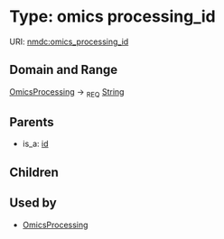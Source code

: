 
# Type: omics processing_id




URI: [nmdc:omics_processing_id](https://microbiomedata/meta/omics_processing_id)


## Domain and Range

[OmicsProcessing](OmicsProcessing.md) ->  <sub>REQ</sub> [String](types/String.md)

## Parents

 *  is_a: [id](id.md)

## Children


## Used by

 * [OmicsProcessing](OmicsProcessing.md)
